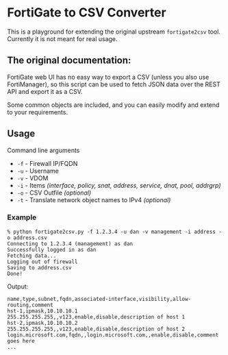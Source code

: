 # FortiGate to CSV Converter

This is a playground for extending the original upstream `fortigate2csv` tool. Currently it is not meant for real usage.

## The original documentation:

FortiGate web UI has no easy way to export a CSV (unless you also use FortiManager), so this script can be used to fetch JSON data over the REST API and export it as a CSV.

Some common objects are included, and you can easily modify and extend to your requirements.

## Usage

Command line arguments

* `-f` - Firewall IP/FQDN
* `-u` - Username
* `-v` - VDOM
* `-i` - Items *(interface, policy, snat, address, service, dnat, pool, addrgrp)*
* `-o` - CSV Outfile *(optional)*
* `-t` - Translate network object names to IPv4 *(optional)*

### Example

```
% python fortigate2csv.py -f 1.2.3.4 -u dan -v management -i address -o address.csv
Connecting to 1.2.3.4 (management) as dan
Successfully logged in as dan
Fetching data...
Logging out of firewall
Saving to address.csv
Done!
```

Output:

```
name,type,subnet,fqdn,associated-interface,visibility,allow-routing,comment
hst-1,ipmask,10.10.10.1 255.255.255.255,,v123,enable,disable,description of host 1
hst-2,ipmask,10.10.10.2 255.255.255.255,,v123,enable,disable,description of host 2
login.microsoft.com,fqdn,,login.microsoft.com,,enable,disable,comment goes here
...
```
